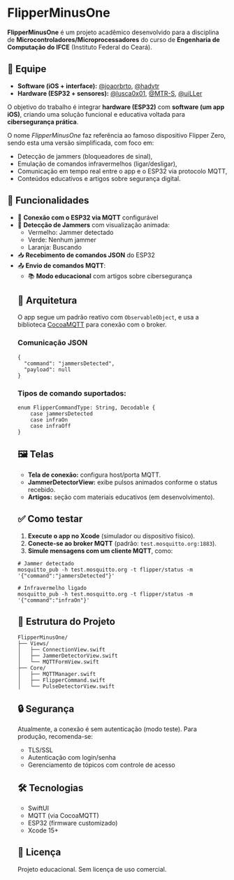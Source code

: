 <h1>FlipperMinusOne</h1>

<p><strong>FlipperMinusOne</strong> é um projeto acadêmico desenvolvido para a disciplina de <strong>Microcontroladores/Microprocessadores</strong> do curso de <strong>Engenharia de Computação do IFCE</strong> (Instituto Federal do Ceará).</p>

<h2>👥 Equipe</h2>

<ul>
  <li><strong>Software (iOS + interface):</strong> 
    <a href="https://github.com/joaoroberto">@joaorbrto</a>, 
    <a href="https://github.com/hadvtr">@hadvtr</a>
  </li>
  <li><strong>Hardware (ESP32 + sensores):</strong> 
    <a href="https://github.com/lusca0x01">@lusca0x01</a>, 
    <a href="https://github.com/MTR-S">@MTR-S</a>, 
    <a href="https://github.com/uiLLer">@uiLLer</a>
  </li>
</ul>

<p>O objetivo do trabalho é integrar <strong>hardware (ESP32)</strong> com <strong>software (um app iOS)</strong>, criando uma solução funcional e educativa voltada para <strong>cibersegurança prática</strong>.</p>

<p>O nome <em>FlipperMinusOne</em> faz referência ao famoso dispositivo Flipper Zero, sendo esta uma versão simplificada, com foco em:</p>

<ul>
  <li>Detecção de jammers (bloqueadores de sinal),</li>
  <li>Emulação de comandos infravermelhos (ligar/desligar),</li>
  <li>Comunicação em tempo real entre o app e o ESP32 via protocolo MQTT,</li>
  <li>Conteúdos educativos e artigos sobre segurança digital.</li>
</ul>

<h2>📲 Funcionalidades</h2>

<ul>
  <li>🔌 <strong>Conexão com o ESP32 via MQTT</strong> configurável</li>
  <li>📡 <strong>Detecção de Jammers</strong> com visualização animada:
    <ul>
      <li>Vermelho: Jammer detectado</li>
      <li>Verde: Nenhum jammer</li>
      <li>Laranja: Buscando</li>
    </ul>
  </li>
  <li>📥 <strong>Recebimento de comandos JSON</strong> do ESP32</li>
  <li>📤 <strong>Envio de comandos MQTT</strong>:
    <ul>
<!--       <li><code>infraOn</code> (ligar infravermelho)</li>
      <li><code>infraOff</code> (desligar)</li>
      <li><code>requestJammerScan</code> (solicita varredura)</li>
    </ul> -->
  </li>
  <li>📚 <strong>Modo educacional</strong> com artigos sobre cibersegurança</li>
</ul>

<h2>🧠 Arquitetura</h2>

<p>O app segue um padrão reativo com <code>ObservableObject</code>, e usa a biblioteca <a href="https://github.com/emqx/CocoaMQTT" target="_blank">CocoaMQTT</a> para conexão com o broker.</p>

<h3>Comunicação JSON</h3>

<pre><code>{
  "command": "jammersDetected",
  "payload": null
}
</code></pre>

<h3>Tipos de comando suportados:</h3>

<pre><code>enum FlipperCommandType: String, Decodable {
    case jammersDetected
    case infraOn
    case infraOff
}
</code></pre>

<h2>🖼️ Telas</h2>

<ul>
  <li><strong>Tela de conexão:</strong> configura host/porta MQTT.</li>
  <li><strong>JammerDetectorView:</strong> exibe pulsos animados conforme o status recebido.</li>
  <li><strong>Artigos:</strong> seção com materiais educativos (em desenvolvimento).</li>
</ul>

<h2>✅ Como testar</h2>

<ol>
  <li><strong>Execute o app no Xcode</strong> (simulador ou dispositivo físico).</li>
  <li><strong>Conecte-se ao broker MQTT</strong> (padrão: <code>test.mosquitto.org:1883</code>).</li>
  <li><strong>Simule mensagens com um cliente MQTT</strong>, como:</li>
</ol>

<pre><code># Jammer detectado
mosquitto_pub -h test.mosquitto.org -t flipper/status -m '{"command":"jammersDetected"}'

# Infravermelho ligado
mosquitto_pub -h test.mosquitto.org -t flipper/status -m '{"command":"infraOn"}'
</code></pre>

<h2>📁 Estrutura do Projeto</h2>

<pre><code>FlipperMinusOne/
├── Views/
│   ├── ConnectionView.swift
│   ├── JammerDetectorView.swift
│   └── MQTTFormView.swift
├── Core/
│   ├── MQTTManager.swift
│   ├── FlipperCommand.swift
│   └── PulseDetectorView.swift
</code></pre>

<h2>🔒 Segurança</h2>

<p>Atualmente, a conexão é sem autenticação (modo teste). Para produção, recomenda-se:</p>
<ul>
  <li>TLS/SSL</li>
  <li>Autenticação com login/senha</li>
  <li>Gerenciamento de tópicos com controle de acesso</li>
</ul>

<h2>🛠️ Tecnologias</h2>

<ul>
  <li>SwiftUI</li>
  <li>MQTT (via CocoaMQTT)</li>
  <li>ESP32 (firmware customizado)</li>
  <li>Xcode 15+</li>
</ul>

<h2>📄 Licença</h2>

<p>Projeto educacional. Sem licença de uso comercial.</p>
